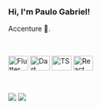 ### Hi, I'm Paulo Gabriel!

Accenture 💜.<br>

##

<div style="display: inline_block">
  <br>
  <img align="center" alt="Flutter" height="30" width="40" src="https://icon.icepanel.io/Technology/svg/Flutter.svg">
  <img align="center" alt="Dart" height="30" width="40" src="https://icon.icepanel.io/Technology/svg/Dart.svg">
  <img align="center" alt="TS" height="30" width="40" src="https://cdn.jsdelivr.net/gh/devicons/devicon/icons/typescript/typescript-plain.svg">
  <img align="center" alt="React" height="30" width="40" src="https://cdn.jsdelivr.net/gh/devicons/devicon/icons/react/react-original.svg">
   
</div>
  
  ##
  <br>
  
  <div>
  <a href="https://www.linkedin.com/in/paulo-gabriel-andrade-de-souza-85870b225/" target="_blank"><img src="https://img.shields.io/badge/LinkedIn-0077B5?style=for-the-badge&logo=linkedin&logoColor=white" target="_blank"></a>
    <a href="https://discord.gg/pDbY76q8Qf" target="_blank"><img src="https://img.shields.io/badge/Discord-7289DA?style=for-the-badge&logo=discord&logoColor=white" target="_blank"></a>
  
 
 </div>
